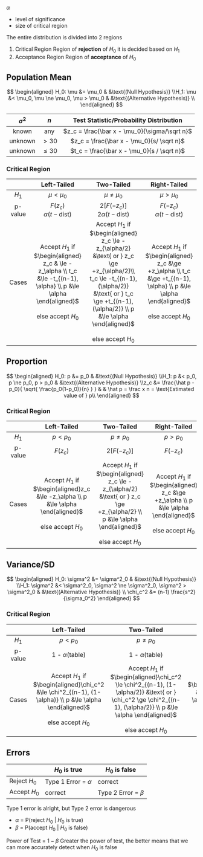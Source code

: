 $\alpha$

- level of significance
- size of critical region

The entire distribution is divided into 2 regions

1. Critical Region
   Region of **rejection** of $H_0$
   it is decided based on $H_1$
2. Acceptance Region
   Region of **acceptance** of $H_0$

## Population Mean

$$
\begin{aligned}
H_0: \mu &= \mu_0 & &\text{(Null Hypothesis)} \\H_1: \mu &< \mu_0, \mu \ne \mu_0, \mu > \mu_0 & &\text{(Alternative Hypothesis)} \\
\end{aligned}
$$

| $\sigma^2$ |   $n$    |    Test Statistic/Probability Distribution     |
| :--------: | :------: | :--------------------------------------------: |
|   known    |   any    | $z_c = \frac{\bar x - \mu_0}{\sigma/\sqrt n}$ |
|  unknown   |  $>30$   |  $z_c = \frac{\bar x - \mu_0}{s/ \sqrt n}$   |
|  unknown   | $\le 30$ |  $t_c = \frac{\bar x - \mu_0}{s / \sqrt n}$  |

### Critical Region

|         |                         Left-Tailed                          |                          Two-Tailed                          |                         Right-Tailed                         |
| :-----: | :----------------------------------------------------------: | :----------------------------------------------------------: | :----------------------------------------------------------: |
|  $H_1$  |                        $\mu < \mu_0$                         |                       $\mu \ne \mu_0$                        |                        $\mu > \mu_0$                         |
| p-value |              $F(z_c)$ <br /> $\alpha(t-\text{dist})$               |           $2[ F(-z_c) ]$ <br /> $2 \alpha(t-\text{dist})$           |              $F(-z_c)$ <br /> $\alpha(t-\text{dist})$              |
|  Cases  | Accept $H_1$ if <br />$\begin{aligned} z_c & \le -z_\alpha \\ t_c &\le -t_{(n-1), \alpha} \\ p &\le \alpha \end{aligned}$<br /><br />else accept $H_0$ | Accept $H_1$ if <br />$\begin{aligned} z_c \le -z_{\alpha/2} &\text{ or } z_c \ge +z_{\alpha/2}\\ t_c \le -t_{(n-1), (\alpha/2)} &\text{ or } t_c \ge +t_{(n-1), (\alpha/2)} \\ p &\le \alpha \end{aligned}$<br /><br />else accept $H_0$ | Accept $H_1$ if <br />$\begin{aligned} z_c &\ge +z_\alpha \\ t_c &\ge +t_{(n-1), \alpha} \\ p &\le \alpha \end{aligned}$<br /><br />else accept $H_0$ |

## Proportion

$$
\begin{aligned}
H_0: p &= p_0 & &\text{(Null Hypothesis)} \\H_1: p &< p_0, p \ne p_0, p > p_0 & &\text{(Alternative Hypothesis)} \\z_c &= \frac{\hat p - p_0}{
	\sqrt{ \frac{p_0(1-p_0)}{n} }
} & & \hat p = \frac x n = \text{Estimated value of } p\\
\end{aligned}
$$

### Critical Region

|         |                         Left-Tailed                          |                          Two-Tailed                          |                         Right-Tailed                         |
| :-----: | :----------------------------------------------------------: | :----------------------------------------------------------: | :----------------------------------------------------------: |
|  $H_1$  |                          $p < p_0$                           |                         $p \ne p_0$                          |                          $p > p_0$                           |
| p-value |                           $F(z_c)$                           |                        $2[ F(-z_c) ]$                        |                          $F(-z_c)$                           |
|  Cases  | Accept $H_1$ if <br />$\begin{aligned}z_c &\le -z_\alpha \\ p &\le \alpha \end{aligned}$<br /><br />else accept $H_0$ | Accept $H_1$ if <br />$\begin{aligned} z_c \le -z_{\alpha/2} &\text{ or } z_c \ge +z_{\alpha/2} \\ p &\le \alpha \end{aligned}$<br /><br />else accept $H_0$ | Accept $H_1$ if <br />$\begin{aligned} z_c &\ge +z_\alpha \\ p &\le \alpha \end{aligned}$<br /><br />else accept $H_0$ |

## Variance/SD

$$
\begin{aligned}
H_0: \sigma^2 &= \sigma^2_0 & &\text{(Null Hypothesis)} \\H_1: \sigma^2 &< \sigma^2_0, \sigma^2 \ne \sigma^2_0, \sigma^2 > \sigma^2_0 & &\text{(Alternative Hypothesis)} \\
\chi_c^2 &= (n-1) \frac{s^2}{\sigma_0^2}
\end{aligned}
$$

### Critical Region

|         |                         Left-Tailed                          |                          Two-Tailed                          |                         Right-Tailed                         |
| :-----: | :----------------------------------------------------------: | :----------------------------------------------------------: | :----------------------------------------------------------: |
|  $H_1$  |                          $p < p_0$                           |                         $p \ne p_0$                          |                          $p > p_0$                           |
| p-value |                     1 - $\alpha$(table)                      |                     1 - $\alpha$(table)                      |                     1 - $\alpha$(table)                      |
|  Cases  | Accept $H_1$ if <br />$\begin{aligned}\chi_c^2 &\le \chi^2_{(n-1), (1-\alpha)}  \\ p &\le \alpha \end{aligned}$<br /><br />else accept $H_0$ | Accept $H_1$ if <br />$\begin{aligned}\chi_c^2 \le \chi^2_{(n-1), (1-\alpha/2)} &\text{ or } \chi_c^2 \ge \chi^2_{(n-1), (\alpha/2)} \\ p &\le \alpha \end{aligned}$<br /><br />else accept $H_0$ | Accept $H_1$ if <br />$\begin{aligned}\chi_c^2 &\ge \chi^2_{(n-1), \alpha}  \\ p &\le \alpha \end{aligned}$<br /><br />else accept $H_0$ |

## Errors

|              | $H_0$ is true           | $H_0$ is false         |
| ------------ | ----------------------- | ---------------------- |
| Reject $H_0$ | Type 1 Error = $\alpha$ | correct                |
| Accept $H_0$ | correct                 | Type 2 Error = $\beta$ |

Type 1 error is alright, but Type 2 error is dangerous

- $\alpha$ = P(reject $H_0$ | $H_0$ is true)
- $\beta$ = P(accept $H_0$ | $H_0$ is false)

Power of Test = $1 - \beta$
Greater the power of test, the better
means that we can more accurately detect when $H_0$ is false
